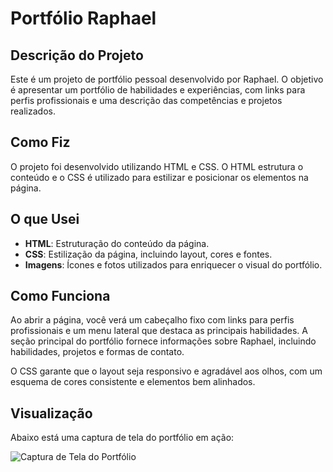 # Portfólio Raphael

## Descrição do Projeto
Este é um projeto de portfólio pessoal desenvolvido por Raphael. O objetivo é apresentar um portfólio de habilidades e experiências, com links para perfis profissionais e uma descrição das competências e projetos realizados.

## Como Fiz
O projeto foi desenvolvido utilizando HTML e CSS. O HTML estrutura o conteúdo e o CSS é utilizado para estilizar e posicionar os elementos na página.

## O que Usei
- **HTML**: Estruturação do conteúdo da página.
- **CSS**: Estilização da página, incluindo layout, cores e fontes.
- **Imagens**: Ícones e fotos utilizados para enriquecer o visual do portfólio.

## Como Funciona
Ao abrir a página, você verá um cabeçalho fixo com links para perfis profissionais e um menu lateral que destaca as principais habilidades. A seção principal do portfólio fornece informações sobre Raphael, incluindo habilidades, projetos e formas de contato.

O CSS garante que o layout seja responsivo e agradável aos olhos, com um esquema de cores consistente e elementos bem alinhados.

## Visualização
Abaixo está uma captura de tela do portfólio em ação:

![Captura de Tela do Portfólio](screenshot.png)
